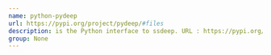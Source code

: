 ```yaml
---
name: python-pydeep
url: https://pypi.org/project/pydeep/#files
description: is the Python interface to ssdeep. URL : https://pypi.org/project/pydeep/#files Groups : None
group: None
---
```

